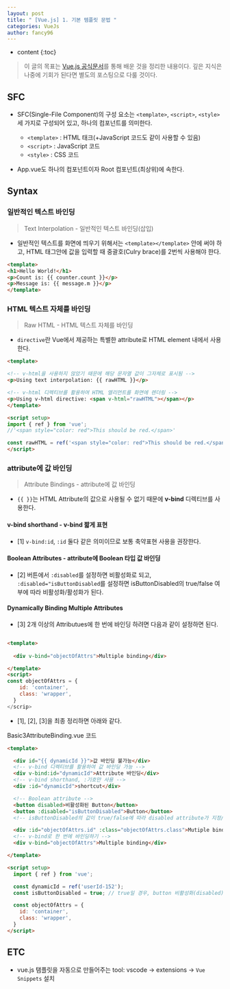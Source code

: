 ```yaml
---
layout: post
title: " [Vue.js] 1. 기본 템플릿 문법 "
categories: VueJs
author: fancy96
---
```

* content
{:toc}

> 이 글의 목표는 [Vue.js 공식문서](https://vuejs.org/)를 통해 배운 것을 정리한 내용이다. 깊은 지식은 나중에 기회가 된다면 별도의 포스팅으로 다룰 것이다.

## SFC

* SFC(Single-File Component)의 구성 요소는 `<template>`, `<script>`, `<style>` 세 가지로 구성되어 있고, 하나의 컴포넌트를 의미한다.

  * `<template>` : HTML 태크(+JavaScript 코드도 같이 사용할 수 있음)
  * `<script>` : JavaScript 코드
  * `<style>` : CSS 코드

* App.vue도 하나의 컴포넌트이자 Root 컴포넌트(최상위)에 속한다.

## Syntax

### 일반적인 텍스트 바인딩

> Text Interpolation - 일반적인 텍스트 바인딩(삽입)

* 일반적인 텍스트를 화면에 띄우기 위해서는 `<template></template>` 안에 써야 하고, HTML 태그안에 값을 입력할 때 중괄호(Culry brace)를 2번씩 사용해야 한다.

```html
<template>
<h1>Hello World!</h1>
<p>Count is: {{ counter.count }}</p>
<p>Message is: {{ message.m }}</p>
</template>
```

### HTML 텍스트 자체를 바인딩

> Raw HTML - HTML 텍스트 자체를 바인딩

* `directive`란 Vue에서 제공하는 특별한 attribute로 HTML element 내에서 사용한다.

```html
<template>

<!-- v-html을 사용하지 않았기 때문에 해당 문자열 값이 그자체로 표시됨 -->
<p>Using text interpolation: {{ rawHTML }}</p>

<!-- v-html 디렉티브를 활용하여 HTML 엘리먼트를 화면에 렌더링 -->
<p>Using v-html directive: <span v-html="rawHTML"></span></p>
</template>

<script setup>
import { ref } from 'vue';
//'<span style="color: red">This should be red.</span>'

const rawHTML = ref('<span style="color: red">This should be red.</span>'); // reactive와 비슷한 역할
</script>
```

### attribute에 값 바인딩

> Attribute Bindings - attribute에 값 바인딩

* `{{ }}`는 HTML Attribute의 값으로 사용될 수 없기 때문에 **v-bind** 디렉티브를 사용한다.

#### v-bind shorthand - v-bind 짧게 표현

* [1]  `v-bind:id`, `:id` 둘다 같은 의미이므로 보통 축약표현 사용을 권장한다.

#### Boolean Attributes - attribute에 Boolean 타입 값 바인딩

* [2] 버튼에서 `:disabled`를 설정하면 비활성화로 되고, `:disabled="isButtonDisabled`를 설정하면 isButtonDisabled의 true/false 여부에 따라 비활성화/활성화가 된다.

#### Dynamically Binding Multiple Attributes

* [3] 2개 이상의 Attributues에 한 번에 바인딩 하려면 다음과 같이 설정하면 된다.

```html

<template>
  
  <div v-bind="objectOfAttrs">Multiple binding</div>

</template>
<script>
const objectOfAttrs = {
    id: 'container',
    class: 'wrapper',
  }
</scrip>
```

* [1], [2], [3]을 최종 정리하면 아래와 같다.

Basic3AttributeBinding.vue 코드

```html
<template>

  <div id="{{ dynamicId }}">값 바인딩 불가능</div>
  <!-- v-bind 디렉티브를 활용하여 값 바인딩 가능 -->
  <div v-bind:id="dynamicId">Attribute 바인딩</div>
  <!-- v-bind shorthand, :기호만 사용 -->
  <div :id="dynamicId">shortcut</div>

  <!-- Boolean attribute -->
  <button disabled>비활성화된 Button</button>
  <button :disabled="isButtonDisabled">Button</button>
  <!-- isButtonDisabled의 값이 true/false에 따라 disabled attribute가 지정/해제됨 -->

  <div :id="objectOfAttrs.id" :class="objectOfAttrs.class">Mutiple binding</div>
  <!-- v-bind로 한 번에 바인딩하기 -->
  <div v-bind="objectOfAttrs">Multiple binding</div>

</template>

<script setup>
  import { ref } from 'vue';

  const dynamicId = ref('userId-152');
  const isButtonDisabled = true; // true일 경우, button 비활성화(disabled)

  const objectOfAttrs = {
    id: 'container',
    class: 'wrapper',
  }
</script>
```



## ETC

* vue.js 탬플릿을 자동으로 만들어주는 tool: vscode -> extensions -> `Vue Snippets` 설치